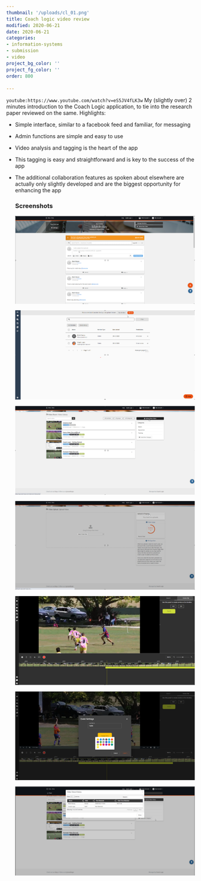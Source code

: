```yaml
---
thumbnail: '/uploads/cl_01.png'
title: Coach logic video review
modified: 2020-06-21
date: 2020-06-21
categories:
- information-systems
- submission
- video
project_bg_color: ''
project_fg_color: ''
order: 800

---
```

`youtube:https://www.youtube.com/watch?v=eS5JV4fLK3w`
My (slightly over) 2 minutes introduction to the Coach Logic application, to tie into the research paper reviewed on the same.
Highlights:
- Simple interface, similar to a facebook feed and familiar, for messaging
- Admin functions are simple and easy to use
- Video analysis and tagging is the heart of the app
- This tagging is easy and straightforward and is key to the success of the app
- The additional collaboration features as spoken about elsewhere are actually only slightly developed and are the biggest opportunity for enhancing the app 
  
  ### Screenshots
  
  ![Coach Logic](/uploads/cl_01.png)

  ![Coach Logic](/uploads/cl_02.png)
  
  ![Coach Logic](/uploads/cl_03.png)

  ![Coach Logic](/uploads/cl_04.png)

  ![Coach Logic](/uploads/cl_05.png)

  ![Coach Logic](/uploads/cl_06.png)

  ![Coach Logic](/uploads/cl_07.png)